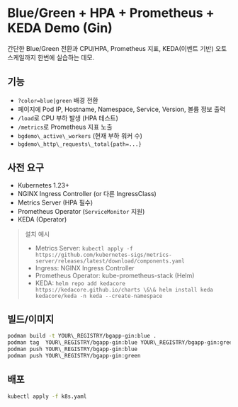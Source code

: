 # Blue/Green + HPA + Prometheus + KEDA Demo (Gin)

간단한 Blue/Green 전환과 CPU/HPA, Prometheus 지표, KEDA(이벤트 기반) 오토스케일까지 한번에 실습하는 데모.

## 기능
- `?color=blue|green` 배경 전환
- 페이지에 Pod IP, Hostname, Namespace, Service, Version, 볼륨 정보 출력
- `/load`로 CPU 부하 발생 (HPA 테스트)
- `/metrics`로 Prometheus 지표 노출
- `bgdemo\_active\_workers` (현재 부하 워커 수)
- `bgdemo\_http\_requests\_total{path=...}`

## 사전 요구

- Kubernetes 1.23+
- NGINX Ingress Controller (or 다른 IngressClass)
- Metrics Server (HPA 필수)
- Prometheus Operator (`ServiceMonitor` 지원)
- KEDA (Operator)



> 설치 예시
> - Metrics Server: `kubectl apply -f https://github.com/kubernetes-sigs/metrics-server/releases/latest/download/components.yaml`
> - Ingress: NGINX Ingress Controller
> - Prometheus Operator: kube-prometheus-stack (Helm)
> - KEDA: `helm repo add kedacore https://kedacore.github.io/charts \&\& helm install keda kedacore/keda -n keda --create-namespace`

## 빌드/이미지
```bash
podman build -t YOUR\_REGISTRY/bgapp-gin:blue .
podman tag  YOUR\_REGISTRY/bgapp-gin:blue YOUR\_REGISTRY/bgapp-gin:green
podman push YOUR\_REGISTRY/bgapp-gin:blue
podman push YOUR\_REGISTRY/bgapp-gin:green
```
## 배포

```bash
kubectl apply -f k8s.yaml
```